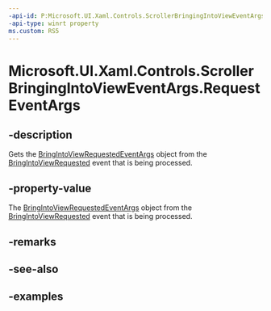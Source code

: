 ```yaml
---
-api-id: P:Microsoft.UI.Xaml.Controls.ScrollerBringingIntoViewEventArgs.RequestEventArgs
-api-type: winrt property
ms.custom: RS5
---
```


<!-- Property syntax.
public BringIntoViewRequestedEventArgs RequestEventArgs { get; }
-->

# Microsoft.UI.Xaml.Controls.ScrollerBringingIntoViewEventArgs.RequestEventArgs

## -description

Gets the [BringIntoViewRequestedEventArgs](/uwp/api/windows.ui.xaml.bringintoviewrequestedeventargs) object from the [BringIntoViewRequested](/uwp/api/windows.ui.xaml.uielement.bringintoviewrequested) event that is being processed.

## -property-value

The [BringIntoViewRequestedEventArgs](/uwp/api/windows.ui.xaml.bringintoviewrequestedeventargs) object from the [BringIntoViewRequested](/uwp/api/windows.ui.xaml.uielement.bringintoviewrequested) event that is being processed.

## -remarks

## -see-also

## -examples

